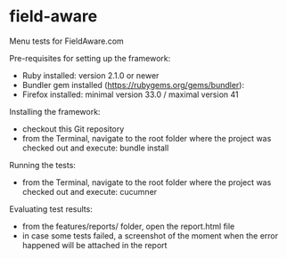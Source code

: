 # field-aware

Menu tests for FieldAware.com

Pre-requisites for setting up the framework:
- Ruby installed: version 2.1.0 or newer
- Bundler gem installed (https://rubygems.org/gems/bundler):
- Firefox installed: minimal version 33.0 / maximal version 41

Installing the framework:
- checkout this Git repository
- from the Terminal, navigate to the root folder where the project was checked out and execute:
        bundle install

Running the tests:
- from the Terminal, navigate to the root folder where the project was checked out and execute:
        cucumner

Evaluating test results:
- from the features/reports/ folder, open the report.html file
- in case some tests failed, a screenshot of the moment when the error happened will be attached in the report